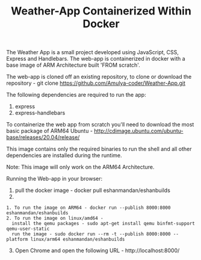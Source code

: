 <div align="center">
  <h1>Weather-App Containerized Within Docker</h1>
</div> 

The Weather App is a small project developed using JavaScript, CSS, Express and Handlebars. The web-app is containerized in docker with a base image of ARM Architecture built 'FROM scratch'. 

The web-app is cloned off an existing repository, to clone or download the repository - git clone https://github.com/Amulya-coder/Weather-App.git 

The following dependencies are required to run the app: 
  1. express
  2. express-handlebars

To containerize the web app from scratch you'll need to download the most basic package of ARM64 Ubuntu - http://cdimage.ubuntu.com/ubuntu-base/releases/20.04/release/

This image contains only the required binaries to run the shell and all other dependencies are installed during the runtime.

Note: This image will only work on the ARM64 Architecture.

Running the Web-app in your browser:

  1. pull the docker image - docker pull eshanmandan/eshanbuilds
  2. 
    1. To run the image on ARM64 - docker run --publish 8000:8000 eshanmandan/eshanbuilds
    2. To run the image on linux/amd64 - 
      install the qemu packages - sudo apt-get install qemu binfmt-support qemu-user-static
      run the image - sudo docker run --rm -t --publish 8000:8000 --platform linux/arm64 eshanmandan/eshanbuilds
  3. Open Chrome and open the following URL - http://localhost:8000/